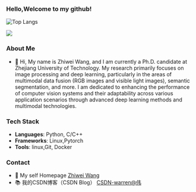 ### Hello,Welcome to my github!
![Top Langs](https://github-readme-stats.vercel.app/api/top-langs/?username=warren-wzw&layout=compact&theme=tokyonight)

![](https://github-readme-stats.vercel.app/api?username=warren-wzw&show_icons=true&theme=transparent)
### About Me
- 👋 Hi, My name is Zhiwei Wang, and I am currently a Ph.D. candidate at Zhejiang University of Technology. My research primarily focuses on image processing and deep learning, particularly in the areas of multimodal data fusion (RGB images and visible light images), semantic segmentation, and more. I am dedicated to enhancing the performance of computer vision systems and their adaptability across various application scenarios through advanced deep learning methods and multimodal technologies.
  
### Tech Stack
- **Languages**: Python, C/C++
- **Frameworks**: Linux,Pytorch
- **Tools**: linux,Git, Docker
### Contact
- 🌱 My self Homepage [Zhiwei Wang](https://warren-wzw.github.io/cv/)
- 📚 我的CSDN博客（CSDN Blog） [CSDN-warren@伟](https://blog.csdn.net/warren103098?type=blog)
